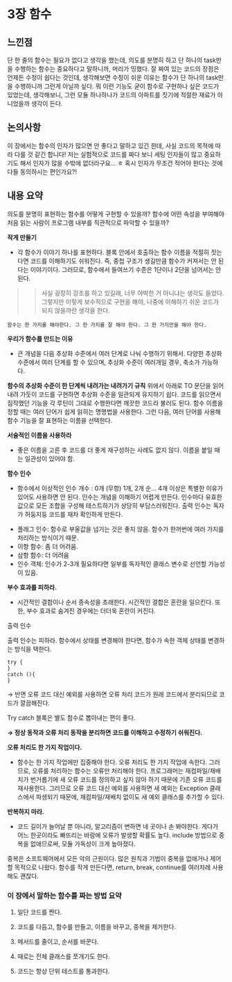 # 3장 함수

## 느낀점
단 한 줄의 함수는 필요가 없다고 생각을 했는데, 의도를 분명히 하고 단 하나의 task만을 수행하는 함수는 중요하다고 말하니까, 머리가 띵했다. 잘 짜여 있는 코드의 장점은 언제든 수정이 쉽다는 것인데, 생각해보면 수정이 쉬운 이유는 함수가 단 하나의 task만을 수행하니까 그런게 아닐까 싶다. 뭐 이런 기능도 굳이 함수로 구현하나 싶은 코드가 있었는데, 생각해보니, 그런 모듈 하나하나가 코드의 아파트를 짓기에 적절한 재료가 아니었을까 생각이 든다.

## 논의사항
이 장에서는 함수의 인자가 많으면 안 좋다고 말하고 있긴 한데, 사실 코드의 목적에 따라 다를 것 같긴 합니다! 저는 실험적으로 코드를 짜다 보니 세팅 인자들이 많고 중요하기도 해서 인자가 많을 수밖에 없더라구요... ㅎ 혹시 인자가 무조건 적어야 한다는 것에 다들 동의하시는 편인가요?!

## 내용 요약
의도를 분명히 표현하는 함수를 어떻게 구현할 수 있을까? 함수에 어떤 속성을 부여해야 처음 읽는 사람이 프로그램 내부를 직관적으로 파악할 수 있을까?

**작게 만들기**
* 각 함수가 이야기 하나를 표현하다. 
블록 안에서 호출하는 함수 이름을 적절히 짓는다면 코드를 이해하기도 쉬워진다. 즉, 중첩 구조가 생길만큼 함수가 커져서는 안 된다는 이야기이다. 그러므로, 함수에서 들여쓰기 수준은 1단이나 2단을 넘어서는 안된다. 
>> 사실 굉장히 강조를 하고 있길래, 너무 야박한 거 아니냐는 생각도 들었다. 그렇지만 이렇게 보수적으로 구현을 해야, 나중에 이해하기 쉬운 코드가 되지 않을까란 생각을 한다.

`함수는 한 가지를 해야한다. 그 한 가지를 잘 해야 한다. 그 한 가지만을 해야 한다.`

**우리가 함수를 만드는 이유**
* 큰 개념을 다음 추상화 수준에서 여러 단계로 나눠 수행하기 위해서. 
다양한 추상화 수준에서 여러 단계를 할 수 있으며, 추상화 수준이 여러개일 경우, 축소가 가능하다.

**함수의 추상화 수준이 한 단계씩 내려가는 내려가기 규칙**
위에서 아래로 TO 문단을 읽어내려 가듯이 코드를 구현하면 추상화 수준을 일관되게 유지하기 쉽다.
코드를 읽으면서 짐작했던 기능을 각 루틴이 그대로 수행한다면 깨끗한 코드라 불러도 된다.  함수 이름을 정할 때는 여러 단어가 쉽게 읽히는 명명법을 사용한다. 그런 다음, 여러 단어를 사용해 함수 기능을 잘 표현하는 이름을 선택한다.

**서술적인 이름을 사용하라**
* 좋은 이름을 고른 후 코드를 더 좋게 재구성하는 사례도 없지 않다. 이름을 붙일 때는 일관성이 있어야 함.

**함수 인수**
* 함수에서 이상적인 인수 개수 : 0개 (무항) 1개, 2개 순… 4개 이상은 특별한 이유가 있어도 사용하면 안 된다. 인수는 개념을 이해하기 어렵게 만든다. 인수마다 유효한 값으로 모든 조합을 구성해 테스트하기가 상당히 부담스러워진다. 출력 인수는 독자가 허둥지둥 코드를 재차 확인하게 만든다.

- 플래그 인수: 함수로 부울값을 넘기는 것은 좋지 않음. 함수가 한꺼번에 여러 가지를 처리하는 방식이기 때문. 
- 이항 함수: 좀 더 어려움.
- 삼항 함수: 더 어려움
- 인수 객체: 인수가 2-3개 필요하다면 일부를 독자적인 클래스 변수로 선언할 가능성이 있음.


**부수 효과를 피하라.**
* 시간적인 결합이나 순서 종속성을 초래한다. 시간적인 결합은 혼란을 일으킨다. 또한, 부수 효과로 숨겨진 경우에는 더더욱 혼란이 커진다.

출력 인수 

출력 인수는 피하라. 함수에서 상태를 변경해야 한다면, 함수가 속한 객체 상태를 변경하는 방식을 택한다.

```
try {
}
catch (){
}
```
→ 반면 오류 코드 대신 예외를 사용하면 오류 처리 코드가 원래 코드에서 분리되므로 코드가 깔끔해진다.

Try catch 블록은 별도 함수로 뽑아내는 편이 좋다.

**→ 정상 동작과 오류 처리 동작을 분리하면 코드를 이해하고 수정하기 쉬워진다.**

**오류 처리도 한 가지 작업이다.**
* 함수는 한 가지 작업에만 집중해야 한다. 오류 처리도 한 가지 작업에 속한다. 그러므로, 오류를 처리하는 함수는 오류만 처리해야 한다. 프로그래머는 재컴파일/재배치가 번거롭기에 새 오류 코드를 정의하고 싶지 않아 하기 때문에 기존 오류 코드를 재사용한다. 그러므로 오류 코드 대신 예외를 사용하면 새 예외는 Exception 클래스에서 파생되기 때문에, 재컴파일/재배치 없이도 새 예외 클래스를 추가할 수 있다.

**반복하지 마라.**
* 코드 길이가 늘어날 뿐 아니라, 알고리즘이 변하면 네 곳이나 손 봐야한다. 게다가 어느 한곳이라도 빠뜨리는 바람에 오류가 발생할 확률도 높다. include 방법으로 중복을 없애므로써, 모듈 가독성이 크게 높아졌다. 

중복은 소프트웨어에서 모든 악의 근원이다. 많은 원칙과 기법이 중복을 없애거나 제어할 목적으로 나왔다. 
함수를 작게 만든다면, return, break, continue를 여러차례 사용해도 괜찮다.



### 이 장에서 말하는 함수를 짜는 방법 요약

1. 일단 코드를 짠다.

2. 코드를 다듬고, 함수를 만들고, 이름을 바꾸고, 중복을 제거한다.

3. 메서드를 줄이고, 순서를 바꾼다.

4. 때로는 전체 클래스를 쪼개기도 한다.

5. 코드는 항상 단위 테스트를 통과한다.